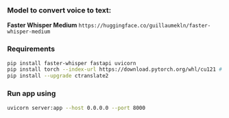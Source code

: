 ### Model to convert voice to text:

__Faster Whisper Medium__
`https://huggingface.co/guillaumekln/faster-whisper-medium`


### Requirements 
```bash
pip install faster-whisper fastapi uvicorn
pip install torch --index-url https://download.pytorch.org/whl/cu121 # Needed for Nvidia Cuda support
pip install --upgrade ctranslate2
```


### Run app using
```bash
uvicorn server:app --host 0.0.0.0 --port 8000
```
